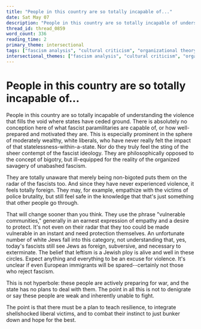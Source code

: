 ```yaml
---
title: "People in this country are so totally incapable of..."
date: Sat May 07
description: "People in this country are so totally incapable of understanding the violence that fills the void where states have ceded ground."
thread_id: thread_0859
word_count: 336
reading_time: 2
primary_theme: intersectional
tags: ["fascism analysis", "cultural criticism", "organizational theory"]
intersectional_themes: ["fascism analysis", "cultural criticism", "organizational theory"]
---
```


# People in this country are so totally incapable of...

People in this country are so totally incapable of understanding the violence that fills the void where states have ceded ground. There is absolutely no conception here of what fascist paramilitaries are capable of, or how well-prepared and motivated they are. This is especially prominent in the sphere of moderately wealthy, white liberals, who have never really felt the impact of that statelessness-within-a-state. Nor do they truly feel the sting of the sheer contempt of the fascist ideology. They are philosophically opposed to the concept of bigotry, but ill-equipped for the reality of the organized savagery of unabashed fascism.

They are totally unaware that merely being non-bigoted puts them on the radar of the fascists too. And since they have never experienced violence, it feels totally foreign. They may, for example, empathize with the victims of police brutality, but still feel safe in the knowledge that that's just something that other people go through.

That will change sooner than you think. They use the phrase "vulnerable communities," generally in an earnest expression of empathy and a desire to protect. It's not even on their radar that they too could be made vulnerable in an instant and need protection themselves. An unfortunate number of white Jews fall into this category, not understanding that, yes, today's fascists still see Jews as foreign, subversive, and necessary to exterminate. The belief that leftism is a Jewish ploy is alive and well in these circles. Expect anything and everything to be an excuse for violence. It's unclear if even European immigrants will be spared--certainly not those who reject fascism.

This is not hyperbole: these people are actively preparing for war, and the state has no plans to deal with them. The point in all this is not to denigrate or say these people are weak and inherently unable to fight.

The point is that there must be a plan to teach resilience, to integrate shellshocked liberal victims, and to combat their instinct to just bunker down and hope for the best.